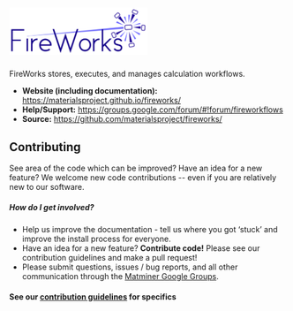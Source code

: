 # <img alt="FireWorks" src="docs_rst/_static/FireWorks_logo.png" width="250">

FireWorks stores, executes, and manages calculation workflows.

- **Website (including documentation):** https://materialsproject.github.io/fireworks/
- **Help/Support:** https://groups.google.com/forum/#!forum/fireworkflows
- **Source:** https://github.com/materialsproject/fireworks/


## Contributing 
See area of the code which can be improved? Have an idea for a new feature? We welcome new code contributions -- even if you are relatively new to our software.
 ##### How do I get involved?
* Help us improve the documentation - tell us where you got ‘stuck’ and improve the install process for everyone.
* Have an idea for a new feature? **Contribute code!** Please see our contribution guidelines and make a pull request!
* Please submit questions, issues / bug reports, and all other communication through the [Matminer Google Groups](https://groups.google.com/forum/#!forum/fireworkflows).
 #### See our [contribution guidelines](https://github.com/materialsproject/fireworks/blob/master/CONTRIBUTING.md) for specifics